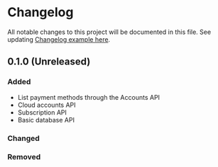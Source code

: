 # Changelog
All notable changes to this project will be documented in this file.
See updating [Changelog example here](https://keepachangelog.com/en/1.0.0/).

## 0.1.0 (Unreleased)

### Added
* List payment methods through the Accounts API 
* Cloud accounts API
* Subscription API
* Basic database API

### Changed

### Removed
